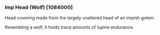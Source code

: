 ### Imp Head (Wolf) [1084000]

Head covering made from the largely unaltered head of an impish golem.

Resembling a wolf, it holds trace amounts of lupine endurance.